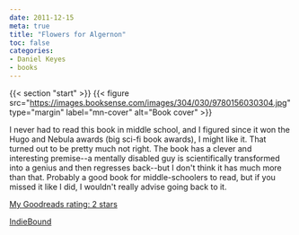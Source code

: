 ```yaml
---
date: 2011-12-15
meta: true
title: "Flowers for Algernon"
toc: false
categories:
- Daniel Keyes
- books
---
```


{{< section "start" >}}
{{< figure src="https://images.booksense.com/images/304/030/9780156030304.jpg" type="margin" label="mn-cover" alt="Book cover" >}}

I never had to read this book in middle school, and I figured since it won the Hugo and Nebula awards (big sci-fi book awards), I might like it. That turned out to be pretty much not right. The book has a clever and interesting premise--a mentally disabled guy is scientifically transformed into a genius and then regresses back--but I don't think it has much more than that. Probably a good book for middle-schoolers to read, but if you missed it like I did, I wouldn't really advise going back to it.

[My Goodreads rating: 2 stars](https://www.goodreads.com/review/show/243252919)  

[IndieBound](https://www.indiebound.org/book/9780156030304)
